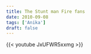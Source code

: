 ```yaml
---
title: The Stunt man Fire fans
date: 2010-09-08
tags: ['Anika']
draft: false
---
```

{{< youtube JxUFWR5xxmg >}}
